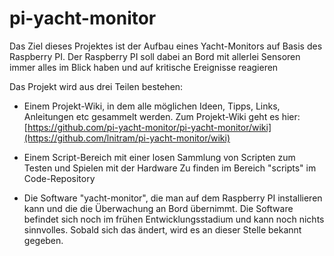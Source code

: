 # pi-yacht-monitor


Das Ziel dieses Projektes ist der Aufbau eines Yacht-Monitors auf Basis des Raspberry PI. Der Raspberry PI soll dabei an Bord mit allerlei Sensoren immer alles im Blick haben und auf kritische Ereignisse reagieren

Das Projekt wird aus drei Teilen bestehen:

- Einem Projekt-Wiki, in dem alle möglichen Ideen, Tipps, Links, Anleitungen etc gesammelt werden.
  Zum Projekt-Wiki geht es hier:  [https://github.com/pi-yacht-monitor/pi-yacht-monitor/wiki](https://github.com/lnitram/pi-yacht-monitor/wiki)

- Einem Script-Bereich mit einer losen Sammlung von Scripten zum Testen und Spielen mit der Hardware
  Zu finden im Bereich "scripts" im Code-Repository

- Die Software "yacht-monitor", die man auf dem Raspberry PI installieren kann und die die Überwachung an Bord übernimmt.
  Die Software befindet sich noch im frühen Entwicklungsstadium und kann noch nichts sinnvolles. Sobald sich das ändert, wird es an dieser Stelle bekannt gegeben.
